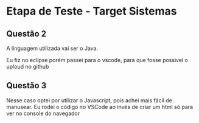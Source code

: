 <h1>Etapa de Teste - Target Sistemas</h1>


<h2>Questão 2</h2>
<p>A linguagem utilizada vai ser o Java.</p>
<p>Eu fiz no eclipse porém passei para o vscode, para que fosse possivel o uploud no github</p>

<h2>Questão 3</h2>
<p>Nesse caso optei por utilizar o Javascript, pois achei mais fácil de manusear. Eu rodei o código no VSCode ao invés de criar um html só para ver no console do navegador</p>
